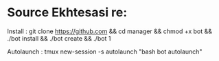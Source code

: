 # Source Ekhtesasi re:
Install : git clone https://github.com && cd manager && chmod +x bot && ./bot install && ./bot create && ./bot 1

Autolaunch : tmux new-session -s autolaunch "bash bot autolaunch"
